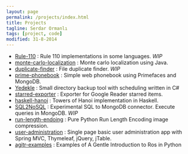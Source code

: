 ```yaml
---
layout: page
permalink: /projects/index.html
title: Projects
tagline: Serdar Ormanlı
tags: [project, code]
modified: 31-8-2014
---
```


-   [Rule-110][5]                 : Rule 110 implementations in some languages. *WIP*
-   [monte-carlo-localization][4] : Monte carlo localization using Java.
-   [duplicate-finder][3]         : File duplicate finder. *WIP*
-   [prime-phonebook][2]          : Simple web phonebook using Primefaces and MongoDB.
-   [Yedekle][1]                  : Small directory backup tool with scheduling written in C#
-   [starred-exporter][7]         : Exporter for Google Reader starred items.
-   [haskell-hanoi][8]            : Towers of Hanoi implementation in Haskell.
-   [SQL2NoSQL][6]                : Experimental SQL to MongoDB connector. Execute queries in MongoDB. *WIP*
-   [run-length-endoing][9]       : Pure Python Run Length Encoding image compression.
-   [user-administration][10]     : Single page basic user administration app with Spring MVC, Thymeleaf, jQuery, jTable.
-   [agitr-examples][11]          : Examples of A Gentle Introduction to Ros in Python

  [1]: https://github.com/ormanli/Yedekle "Yedekle"
  [2]: https://github.com/ormanli/prime-phonebook "Prime Phonebook"
  [3]: https://github.com/ormanli/duplicate-finder "Duplicate Finder"
  [4]: https://github.com/ormanli/monte-carlo-localization "Monte Carlo Localization"
  [5]: https://github.com/ormanli/Rule-110 "Rule-110"
  [6]: https://github.com/ormanli/SQL2NoSQL "SQL2NoSQL"
  [7]: https://github.com/ormanli/starred-exporter "Starred Exporter"
  [8]: https://github.com/ormanli/haskell-hanoi "Haskell-Hanoi"
  [9]: https://github.com/ormanli/run-length-encoding "Run Length Encoding"
  [10]: https://github.com/ormanli/user-administration "User Administration"
  [11]: https://github.com/ormanli/agitr-examples "Agitr Examples"
